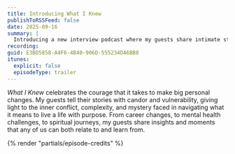 ```yaml
---
title: Introducing What I Knew
publishToRSSFeed: false
date: 2025-09-16
summary: |
  Introducing a new interview podcast where my guests share intimate stories of personal change.
recording:
guid: E3BD5858-A4F6-4B40-906D-555234DA6BB8
itunes:
  explicit: false
  episodeType: trailer
---
```


_What I Knew_ celebrates the courage that it takes to make big personal changes. My guests tell their stories with candor and vulnerability, giving light to the inner conflict, complexity, and mystery faced in navigating what it means to live a life with purpose. From career changes, to mental health challenges, to spiritual journeys, my guests share insights and moments that any of us can both relate to and learn from.

{% render "partials/episode-credits" %}
